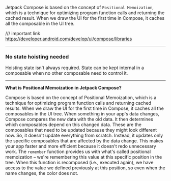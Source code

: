 Jetpack Compose is based on the concept of `Positional Memoization`, which is a technique for optimizing program function calls and returning the cached result. When we draw the UI for the first time in Compose, it caches all the composable in the UI tree.






/// important link
https://developer.android.com/develop/ui/compose/libraries

---
### No state hoisting needed
Hoisting state isn't always required. State can be kept internal in a composable when no other composable need to control it.

---
 **What is Positional Memoization in Jetpack Compose?**

Compose is based on the concept of Positional Memoization, which is a technique for optimizing program function calls and returning cached results. When we draw the UI for the first time in Compose, it caches all the composables in the UI tree. When something in your app's data changes, Compose compares the new data with the old data. It then determines which composables depend on this changed data. These are the composables that need to be updated because they might look different now. So, it doesn't update everything from scratch. Instead, it updates only the specific composables that are affected by the data change. This makes your app faster and more efficient
because it doesn't redo unnecessary work.
The `remember` function provides us with what's called positional memoization – we're remembering this value at this specific position in the tree. When this function is recomposed (i.e., executed again), we have access to the value we defined previously at this position, so even when the name changes, the color does not.